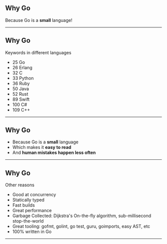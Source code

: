 ## Why Go

Because Go is a **small** language!

---

## Why Go

Keywords in different languages

* 25 Go
* 26 Erlang
* 32 C
* 33 Python
* 36 Ruby
* 50 Java
* 52 Rust
* 89 Swift
* 100 C#
* 109 C++

---

## Why Go

* Because Go is a **small** language
* Which makes it **easy to read**
* And **human mistakes happen less often**

---

## Why Go

Other reasons

* Good at concurrency
* Statically typed
* Fast builds
* Great performance
* Garbage Collected: Dijkstra's On-the-fly algorithm, sub-millisecond stop-the-world
* Great tooling: gofmt, golint, go test, guru, goimports, easy AST, etc
* 100% written in Go

---
